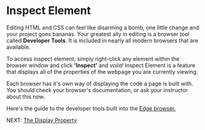 # Inspect Element

Editing HTML and CSS can feel like disarming a bomb; one little change and your project goes bananas. Your greatest ally in editing is a browser tool called **Developer Tools**. It is included in nearly all modern browsers that are available.

To access inspect element, simply right-click any element within the browser window and click **'Inspect'** and _voila!_ Inspect Element is a feature that displays all of the properties of the webpage you are currently viewing.

Each browser has it's own way of displaying the code a page is built with. You should check your browser's documentation, or ask your instructor about this now.

Here's the guide to the developer tools built into the [Edge browser.](https://docs.microsoft.com/en-us/microsoft-edge/devtools-guide)

NEXT: [The Display Property](./display_property.md)

